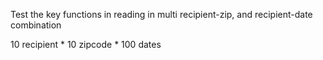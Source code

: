 Test the key functions in reading in multi recipient-zip, and recipient-date combination

10 recipient * 10 zipcode * 100 dates
